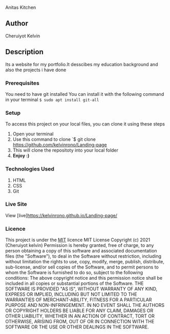 Anitas Kitchen
## Author
Cheruiyot Kelvin
## Description
Its a website  for my portfolio.It desscibes my education background and also the projects i have done
### Prerequisites
You need to have git installed
You can install it with the following command in your terminal
`$ sudo apt install git-all`
### Setup
To access this project on your local files, you can clone it using these steps
1. Open your terminal
1. Use this command to clone `$ git clone https://github.com/kelvinrono/Landing-page
1. This will clone the repositoty into your local folder
1. __Enjoy :)__
### Technologies Used
1. HTML
1. CSS
1. Git
### Live Site
View [live]https://kelvinrono.github.io/Landing-page/
### Licence
This project is under the  [MIT](LICENSE) licence
MIT License
Copyright (c) 2021 (Cheruiyot kelvin)
Permission is hereby granted, free of charge, to any person obtaining a copy
of this software and associated documentation files (the "Software"), to deal
in the Software without restriction, including without limitation the rights
to use, copy, modify, merge, publish, distribute, sub-license, and/or sell
copies of the Software, and to permit persons to whom the Software is
furnished to do so, subject to the following conditions:
The above copyright notice and this permission notice shall be included in all
copies or substantial portions of the Software.
THE SOFTWARE IS PROVIDED "AS IS", WITHOUT WARRANTY OF ANY KIND, EXPRESS OR
IMPLIED, INCLUDING BUT NOT LIMITED TO THE WARRANTIES OF MERCHANT-ABILITY,
FITNESS FOR A PARTICULAR PURPOSE AND NON-INFRINGEMENT. IN NO EVENT SHALL THE
AUTHORS OR COPYRIGHT HOLDERS BE LIABLE FOR ANY CLAIM, DAMAGES OR OTHER
LIABILITY, WHETHER IN AN ACTION OF CONTRACT, TORT OR OTHERWISE, ARISING FROM,
OUT OF OR IN CONNECTION WITH THE SOFTWARE OR THE USE OR OTHER DEALINGS IN THE
SOFTWARE. 